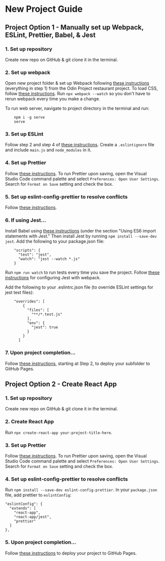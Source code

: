 # New Project Guide


## Project Option 1 - Manually set up Webpack, ESLint, Prettier, Babel, & Jest

### 1. Set up repository
Create new repo on GitHub & git clone it in the terminal.

### 2. Set up webpack
Open new project folder & set up Webpack following <a href="https://www.theodinproject.com/lessons/node-path-javascript-restaurant-page" target="_blank">these instructions</a> (everything in step 1) from the Odin Project restaurant project. To load CSS, follow <a href="https://webpack.js.org/guides/asset-management/#loading-css" target="_blank">these instructions</a>.
 Run `npx webpack --watch` so you don't have to rerun webpack every time you make a change.

To run web server, navigate to project directory in the terminal and run:

```
    npm i -g serve
    serve
```

### 3. Set up ESLint
Follow step 2 and step 4 of <a href="https://www.digitalocean.com/community/tutorials/linting-and-formatting-with-eslint-in-vs-code" target="_blank">these instructions</a>. Create a `.eslintignore` file and include `main.js` and `node_modules` in it.

### 4. Set up Prettier
Follow <a href="https://prettier.io/docs/en/install.html" target="_blank">these instructions</a>. To run Prettier upon saving, open the Visual Studio Code command palette and select `Preferences: Open User Settings`. Search for `Format on Save` setting and check the box.

### 5. Set up eslint-config-prettier to resolve conflicts
Follow <a href="https://github.com/prettier/eslint-config-prettier#installation" target="_blank">these instructions</a>.

### 6. If using Jest...
Install Babel using <a href="https://www.theodinproject.com/lessons/node-path-javascript-testing-practice" target="_blank">these instructions</a> (under the section "Using ES6 import statements with Jest." Then install Jest by running `npm install --save-dev jest`. Add the following to your package.json file:

```
    "scripts": {
      "test": "jest",
      "watch": "jest --watch *.js"
    }
```

Run `npm run watch` to run tests every time you save the project. Follow <a href="https://jestjs.io/docs/webpack" target="_blank">these instructions</a> for configuring Jest with webpack.

Add the following to your .eslintrc.json file (to override ESLint settings for jest test files):

```
    "overrides": [
        {
          "files": [
            "**/*.test.js"
          ],
          "env": {
            "jest": true
          }
        }
      ]
```

### 7. Upon project completion...
Follow <a href="https://gist.github.com/cobyism/4730490" target="_blank">these instructions</a>, starting at Step 2, to deploy your subfolder to GitHub Pages.


## Project Option 2 - Create React App

### 1. Set up repository
Create new repo on GitHub & git clone it in the terminal.

### 2. Create React App
Run `npx create-react-app your-project-title-here`.

### 3. Set up Prettier
Follow <a href="https://prettier.io/docs/en/install.html" target="_blank">these instructions</a>. To run Prettier upon saving, open the Visual Studio Code command palette and select `Preferences: Open User Settings`. Search for `Format on Save` setting and check the box.

### 4. Set up eslint-config-prettier to resolve conflicts
Run `npm install --save-dev eslint-config-prettier`. In your `package.json` file, add prettier to `eslintConfig`:

```
"eslintConfig": { 
  "extends": [ 
    "react-app", 
    "react-app/jest", 
    "prettier" 
  ] 
},
```

### 5. Upon project completion...
Follow <a href="https://medium.com/@isharamalaviarachchi/how-to-deploy-your-react-app-into-github-pages-b2c96292b18e" target="_blank">these instructions</a> to deploy your project to GitHub Pages.

